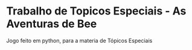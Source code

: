 # Trabalho de Topicos Especiais - As Aventuras de Bee

Jogo feito em python, para a materia de Tópicos Especiais
